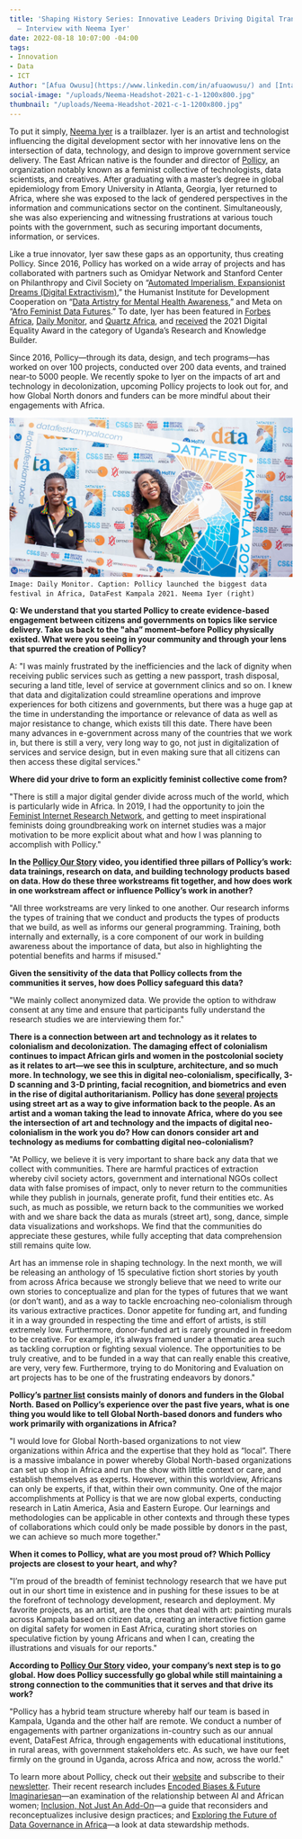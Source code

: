 ```yaml
---
title: 'Shaping History Series: Innovative Leaders Driving Digital Transformation
  – Interview with Neema Iyer'
date: 2022-08-18 10:07:00 -04:00
tags:
- Innovation
- Data
- ICT
Author: "[Afua Owusu](https://www.linkedin.com/in/afuaowusu/) and [Inta Plostins](https://www.linkedin.com/in/intaplostins/)"
social-image: "/uploads/Neema-Headshot-2021-c-1-1200x800.jpg"
thumbnail: "/uploads/Neema-Headshot-2021-c-1-1200x800.jpg"
---
```


To put it simply, [Neema Iyer](https://www.linkedin.com/in/ineema/) is a trailblazer. Iyer is an artist and technologist influencing the digital development sector with her innovative lens on the intersection of data, technology, and design to improve government service delivery. The East African native is the founder and director of [Pollicy](https://pollicy.org/), an organization notably known as a feminist collective of technologists, data scientists, and creatives. After graduating with a master’s degree in global epidemiology from Emory University in Atlanta, Georgia, Iyer returned to Africa, where she was exposed to the lack of gendered perspectives in the information and communications sector on the continent. Simultaneously, she was also experiencing and witnessing frustrations at various touch points with the government, such as securing important documents, information, or services. 

Like a true innovator, Iyer saw these gaps as an opportunity, thus creating Pollicy. Since 2016, Pollicy has worked on a wide array of projects and has collaborated with partners such as Omidyar Network and Stanford Center on Philanthropy and Civil Society on “[Automated Imperialism, Expansionist Dreams (Digital Extractivism)](https://pollicy.org/projects/automated-imperialism-expansionist-dreams-digital-extractivism/),” the Humanist Institute for Development Cooperation on “[Data Artistry for Mental Health Awareness](https://pollicy.org/projects/data-artistry-for-mental-health-awareness/),” and Meta on “[Afro Feminist Data Futures](https://pollicy.org/projects/afro-feminist-data-futures/).” To date, Iyer has been featured in [Forbes Africa](https://www.forbesafrica.com/entrepreneurs/2021/06/18/driving-feminist-data-for-change/), [Daily Monitor](https://www.monitor.co.ug/uganda/magazines/full-woman/neema-iyer-blazing-a-trail-in-technology-and-data-3492776), and [Quartz Africa](https://qz.com/africa/2062305/meet-the-female-entrepreneurs-leading-innovation-in-africa/#14), and [received](https://pctechmag.com/2021/07/code-announces-winners-for-the-inaugural-digital-equality-awards/) the 2021 Digital Equality Award in the category of Uganda’s Research and Knowledge Builder. 

Since 2016, Pollicy—through its data,  design, and tech programs—has worked on over 100 projects, conducted over 200 data events, and trained near-to 5000 people. We recently spoke to Iyer on the impacts of art and technology in decolonization, upcoming Pollicy projects to look out for, and how Global North donors and funders can be more mindful about their engagements with Africa. 

![Neema-Daily-Monitor.jpg](/uploads/Neema-Daily-Monitor.jpg)`Image: Daily Monitor. Caption: Pollicy launched the biggest data festival in Africa, DataFest Kampala 2021. Neema Iyer (right)`

<!--more-->

**Q: We understand that you started Pollicy to create evidence-based engagement between citizens and governments on topics like service delivery. Take us back to the "aha” moment–before Pollicy physically existed. What were you seeing in your community and through your lens that spurred the creation of Pollicy?**

A: "I was mainly frustrated by the inefficiencies and the lack of dignity when receiving public services such as getting a new passport, trash disposal, securing a land title, level of service at government clinics and so on. I knew that data and digitalization could streamline operations and improve experiences for both citizens and governments, but there was a huge gap at the time in understanding the importance or relevance of data as well as major resistance to change, which exists till this date. There have been many advances in e-government across many of the countries that we work in, but there is still a very, very long way to go, not just in digitalization of services and service design, but in even making sure that all citizens can then access these digital services."

**Where did your drive to form an explicitly feminist collective come from?** 

"There is still a major digital gender divide across much of the world, which is particularly wide in Africa. In 2019, I had the opportunity to join the [Feminist Internet Research Network](https://www.apc.org/en/project/firn-feminist-internet-research-network), and getting to meet inspirational feminists doing groundbreaking work on internet studies was a major motivation to be more explicit about what and how I was planning to accomplish with Pollicy."

**In the [Pollicy Our Story](https://www.youtube.com/watch?v=MBaBEAcgbp0&t=5s) video, you identified three pillars of Pollicy’s work: data trainings, research on data, and building technology products based on data. How do these three workstreams fit together, and how does work in one workstream affect or influence Pollicy’s work in another?**

"All three workstreams are very linked to one another. Our research informs the types of training that we conduct and products the types of products that we build, as well as informs our general programming. Training, both internally and externally, is a core component of our work in building awareness about the importance of data, but also in highlighting the potential benefits and harms if misused."

**Given the sensitivity of the data that Pollicy collects from the communities it serves, how does Pollicy safeguard this data?**

"We mainly collect anonymized data. We provide the option to withdraw consent at any time and ensure that participants fully understand the research studies we are interviewing them for."

**There is a connection between art and technology as it relates to colonialism and decolonization. The damaging effect of colonialism continues to impact African girls and women in the postcolonial society as it relates to art—we see this in sculpture, architecture, and so much more. In technology, we see this in digital neo-colonialism, specifically, 3-D scanning and 3-D printing, facial recognition, and biometrics and even in the rise of digital authoritarianism. Pollicy has done [several](https://pollicy.org/projects/art-and-covid-misinformation-project/) [projects](https://pollicy.org/projects/createyourkampala/) using street art as a way to give information back to the people. As an artist and a woman taking the lead to innovate Africa, where do you see the intersection of art and technology and the impacts of digital neo-colonialism in the work you do? How can donors consider art and technology as mediums for combatting digital neo-colonialism?**

"At Pollicy, we believe it is very important to share back any data that we collect with communities. There are harmful practices of extraction whereby civil society actors, government and international NGOs collect data with false promises of impact, only to never return to the communities while they publish in journals, generate profit, fund their entities etc. As such, as much as possible, we return back to the communities we worked with and we share back the data as murals (street art), song, dance, simple data visualizations and workshops. We find that the communities do appreciate these gestures, while fully accepting that data comprehension still remains quite low. 

Art has an immense role in shaping technology. In the next month, we will be releasing an anthology of 15 speculative fiction short stories by youth from across Africa because we strongly believe that we need to write our own stories to conceptualize and plan for the types of futures that we want (or don’t want), and as a way to tackle encroaching neo-colonialism through its various extractive practices. Donor appetite for funding art, and funding it in a way grounded in respecting the time and effort of artists, is still extremely low. Furthermore, donor-funded art is rarely grounded in freedom to be creative. For example, it’s always framed under a thematic area such as tackling corruption or fighting sexual violence. The opportunities to be truly creative, and to be funded in a way that can really enable this creative, are very, very few. Furthermore, trying to do Monitoring and Evaluation on art projects has to be one of the frustrating endeavors by donors."

**Pollicy’s [partner list](https://pollicy.org/about#partners_list_4) consists mainly of donors and funders in the Global North. Based on Pollicy’s experience over the past five years, what is one thing you would like to tell Global North-based donors and funders who work primarily with organizations in Africa?**

"I would love for Global North-based organizations to not view organizations within Africa and the expertise that they hold as “local”. There is a massive imbalance in power whereby Global North-based organizations can set up shop in Africa and run the show with little context or care, and establish themselves as experts. However, within this worldview, Africans can only be experts, if that, within their own community. One of the major accomplishments at Pollicy is that we are now global experts, conducting research in Latin America, Asia and Eastern Europe. Our learnings and methodologies can be applicable in other contexts and through these types of collaborations which could only be made possible by donors in the past, we can achieve so much more together."

**When it comes to Pollicy, what are you most proud of? Which Pollicy projects are closest to your heart, and why?**

"I’m proud of the breadth of feminist technology research that we have put out in our short time in existence and in pushing for these issues to be at the forefront of technology development, research and deployment. My favorite projects, as an artist, are the ones that deal with art: painting murals across Kampala based on citizen data, creating an interactive fiction game on digital safety for women in East Africa, curating short stories on speculative fiction by young Africans and when I can, creating the illustrations and visuals for our reports."

**According to [Pollicy Our Story](https://www.youtube.com/watch?v=MBaBEAcgbp0&t=5s) video, your company’s next step is to go global. How does Pollicy successfully go global while still maintaining a strong connection to the communities that it serves and that drive its work?**

"Pollicy has a hybrid team structure whereby half our team is based in Kampala, Uganda and the other half are remote. We conduct a number of engagements with partner organizations in-country such as our annual event, DataFest Africa, through engagements with educational institutions, in rural areas, with government stakeholders etc. As such, we have our feet firmly on the ground in Uganda, across Africa and now, across the world."

To learn more about Pollicy, check out their [website](https://pollicy.org/) and subscribe to their [newsletter](https://pollicy.us17.list-manage.com/subscribe/post?u=5036b2982f29f7269b0ed7775&id=871f3eddb8). Their recent research includes [Encoded Biases & Future Imaginariesan](https://pollicy.org/resource/encoded-biases-future-imaginaries/)—an examination of the relationship between AI and African women; [Inclusion, Not Just An Add-On](https://pollicy.org/resource/inclusion-not-just-an-add-on/)—a guide that reconsiders and reconceptualizes inclusive design practices; and [Exploring the Future of Data Governance in Africa](https://pollicy.org/resource/exploring-the-future-of-data-governance-in-africa/)—a look at data stewardship methods. 
